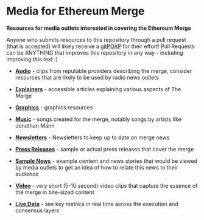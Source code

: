 # Media for Ethereum Merge

**Resources for media outlets interested in covering the Ethereum Merge**

Anyone who submits resources to this repository through a pull request (that is accepted) will likely receive a [gitPOAP](https://gitpoap.io) for their effort! Pull Requests can be ANYTHING that improves this repository in any way - including improving this text :)

* [**Audio**](english/audio) - clips from reputable providers describing the merge, consider resources that are likely to be used by radio news outlets

* [**Explainers**](english/explainers) - accessible articles explaining various aspects of The Merge

* [**Graphics**](english/graphics) - graphics resources

* [**Music**](english/music) - songs created for the merge, notably songs by artists like Jonathan Mann

* [**Newsletters**](english/newsletters) - Newsletters to keep up to date on merge news 

* [**Press Releases**](english/press_releases) - sample or actual press releases that cover the merge

* [**Sample News**](english/sample_news) - example content and news stories that would be viewed by media outlets to get an idea of how to relate this news to their audience

* [**Video**](english/video) - very short (5-10 second) video clips that capture the essence of the merge in bite-sized content

* [**Live Data**](english/data) - see key metrics in real time across the execution and consensus layers
